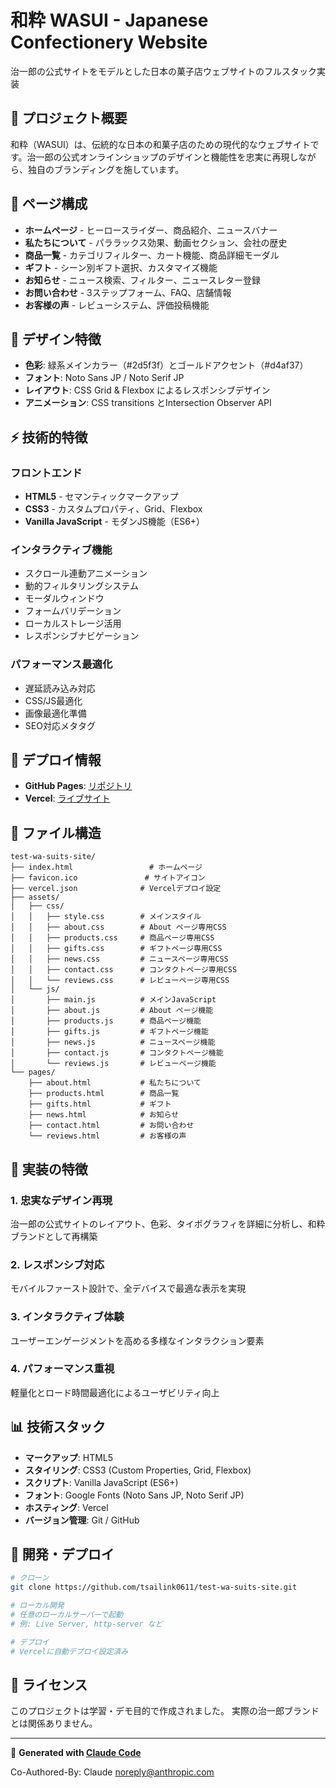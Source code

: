 # 和粋 WASUI - Japanese Confectionery Website

治一郎の公式サイトをモデルとした日本の菓子店ウェブサイトのフルスタック実装

## 🌸 プロジェクト概要

和粋（WASUI）は、伝統的な日本の和菓子店のための現代的なウェブサイトです。治一郎の公式オンラインショップのデザインと機能性を忠実に再現しながら、独自のブランディングを施しています。

## 📱 ページ構成

- **ホームページ** - ヒーロースライダー、商品紹介、ニュースバナー
- **私たちについて** - パララックス効果、動画セクション、会社の歴史
- **商品一覧** - カテゴリフィルター、カート機能、商品詳細モーダル
- **ギフト** - シーン別ギフト選択、カスタマイズ機能
- **お知らせ** - ニュース検索、フィルター、ニュースレター登録
- **お問い合わせ** - 3ステップフォーム、FAQ、店舗情報
- **お客様の声** - レビューシステム、評価投稿機能

## 🎨 デザイン特徴

- **色彩**: 緑系メインカラー（#2d5f3f）とゴールドアクセント（#d4af37）
- **フォント**: Noto Sans JP / Noto Serif JP
- **レイアウト**: CSS Grid & Flexbox によるレスポンシブデザイン
- **アニメーション**: CSS transitions とIntersection Observer API

## ⚡ 技術的特徴

### フロントエンド
- **HTML5** - セマンティックマークアップ
- **CSS3** - カスタムプロパティ、Grid、Flexbox
- **Vanilla JavaScript** - モダンJS機能（ES6+）

### インタラクティブ機能
- スクロール連動アニメーション
- 動的フィルタリングシステム
- モーダルウィンドウ
- フォームバリデーション
- ローカルストレージ活用
- レスポンシブナビゲーション

### パフォーマンス最適化
- 遅延読み込み対応
- CSS/JS最適化
- 画像最適化準備
- SEO対応メタタグ

## 🚀 デプロイ情報

- **GitHub Pages**: [リポジトリ](https://github.com/tsailink0611/test-wa-suits-site)
- **Vercel**: [ライブサイト](https://test-wa-suits-site-yu3j.vercel.app)

## 📁 ファイル構造

```
test-wa-suits-site/
├── index.html                 # ホームページ
├── favicon.ico               # サイトアイコン
├── vercel.json              # Vercelデプロイ設定
├── assets/
│   ├── css/
│   │   ├── style.css        # メインスタイル
│   │   ├── about.css        # About ページ専用CSS
│   │   ├── products.css     # 商品ページ専用CSS
│   │   ├── gifts.css        # ギフトページ専用CSS
│   │   ├── news.css         # ニュースページ専用CSS
│   │   ├── contact.css      # コンタクトページ専用CSS
│   │   └── reviews.css      # レビューページ専用CSS
│   └── js/
│       ├── main.js          # メインJavaScript
│       ├── about.js         # About ページ機能
│       ├── products.js      # 商品ページ機能
│       ├── gifts.js         # ギフトページ機能
│       ├── news.js          # ニュースページ機能
│       ├── contact.js       # コンタクトページ機能
│       └── reviews.js       # レビューページ機能
└── pages/
    ├── about.html           # 私たちについて
    ├── products.html        # 商品一覧
    ├── gifts.html           # ギフト
    ├── news.html            # お知らせ
    ├── contact.html         # お問い合わせ
    └── reviews.html         # お客様の声
```

## 🎯 実装の特徴

### 1. 忠実なデザイン再現
治一郎の公式サイトのレイアウト、色彩、タイポグラフィを詳細に分析し、和粋ブランドとして再構築

### 2. レスポンシブ対応
モバイルファースト設計で、全デバイスで最適な表示を実現

### 3. インタラクティブ体験
ユーザーエンゲージメントを高める多様なインタラクション要素

### 4. パフォーマンス重視
軽量化とロード時間最適化によるユーザビリティ向上

## 📊 技術スタック

- **マークアップ**: HTML5
- **スタイリング**: CSS3 (Custom Properties, Grid, Flexbox)
- **スクリプト**: Vanilla JavaScript (ES6+)
- **フォント**: Google Fonts (Noto Sans JP, Noto Serif JP)
- **ホスティング**: Vercel
- **バージョン管理**: Git / GitHub

## 🔧 開発・デプロイ

```bash
# クローン
git clone https://github.com/tsailink0611/test-wa-suits-site.git

# ローカル開発
# 任意のローカルサーバーで起動
# 例: Live Server, http-server など

# デプロイ
# Vercelに自動デプロイ設定済み
```

## 📝 ライセンス

このプロジェクトは学習・デモ目的で作成されました。
実際の治一郎ブランドとは関係ありません。

---

🤖 **Generated with [Claude Code](https://claude.ai/code)**

Co-Authored-By: Claude <noreply@anthropic.com>